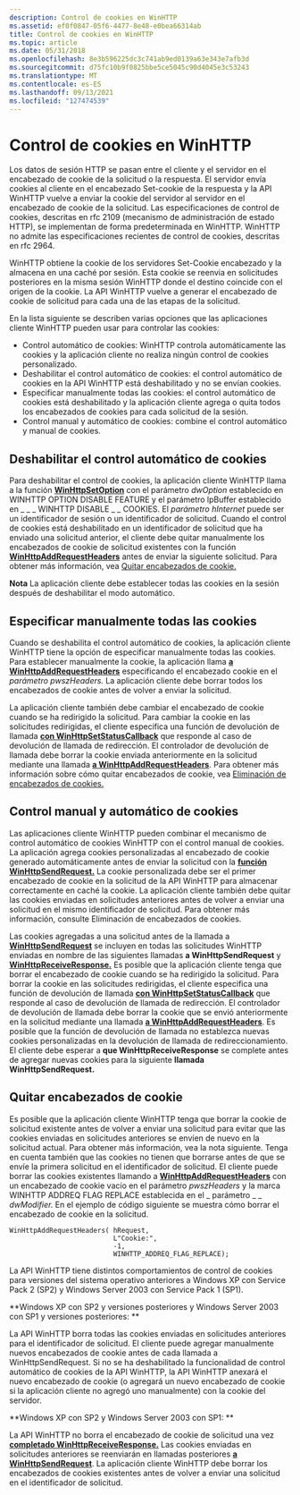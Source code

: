 ```yaml
---
description: Control de cookies en WinHTTP
ms.assetid: ef0f0847-05f6-4477-8e48-e0bea66314ab
title: Control de cookies en WinHTTP
ms.topic: article
ms.date: 05/31/2018
ms.openlocfilehash: 8e3b596225dc3c741ab9ed0139a63e343e7afb3d
ms.sourcegitcommit: d75fc10b9f0825bbe5ce5045c90d4045e3c53243
ms.translationtype: MT
ms.contentlocale: es-ES
ms.lasthandoff: 09/13/2021
ms.locfileid: "127474539"
---
```

# <a name="cookie-handling-in-winhttp"></a>Control de cookies en WinHTTP

Los datos de sesión HTTP se pasan entre el cliente y el servidor en el encabezado de cookie de la solicitud o la respuesta. El servidor envía cookies al cliente en el encabezado Set-cookie de la respuesta y la API WinHTTP vuelve a enviar la cookie del servidor al servidor en el encabezado de cookie de la solicitud. Las especificaciones de control de cookies, descritas en rfc 2109 (mecanismo de administración de estado HTTP), se implementan de forma predeterminada en WinHTTP. WinHTTP no admite las especificaciones recientes de control de cookies, descritas en rfc 2964.

WinHTTP obtiene la cookie de los servidores Set-Cookie encabezado y la almacena en una caché por sesión. Esta cookie se reenvia en solicitudes posteriores en la misma sesión WinHTTP donde el destino coincide con el origen de la cookie. La API WinHTTP vuelve a generar el encabezado de cookie de solicitud para cada una de las etapas de la solicitud.

En la lista siguiente se describen varias opciones que las aplicaciones cliente WinHTTP pueden usar para controlar las cookies:

-   Control automático de cookies: WinHTTP controla automáticamente las cookies y la aplicación cliente no realiza ningún control de cookies personalizado.
-   Deshabilitar el control automático de cookies: el control automático de cookies en la API WinHTTP está deshabilitado y no se envían cookies.
-   Especificar manualmente todas las cookies: el control automático de cookies está deshabilitado y la aplicación cliente agrega o quita todos los encabezados de cookies para cada solicitud de la sesión.
-   Control manual y automático de cookies: combine el control automático y manual de cookies.

## <a name="disabling-automatic-cookie-handling"></a>Deshabilitar el control automático de cookies

Para deshabilitar el control de cookies, la aplicación cliente WinHTTP llama a la función [**WinHttpSetOption**](/windows/desktop/api/Winhttp/nf-winhttp-winhttpsetoption) con el parámetro *dwOption* establecido en WINHTTP OPTION DISABLE FEATURE y el parámetro lpBuffer establecido en \_ \_ \_ WINHTTP DISABLE  \_ \_ COOKIES. El *parámetro hInternet* puede ser un identificador de sesión o un identificador de solicitud. Cuando el control de cookies está deshabilitado en un identificador de solicitud que ha enviado una solicitud anterior, el cliente debe quitar manualmente los encabezados de cookie de solicitud existentes con la función [**WinHttpAddRequestHeaders**](/windows/desktop/api/Winhttp/nf-winhttp-winhttpaddrequestheaders) antes de enviar la siguiente solicitud. Para obtener más información, vea [Quitar encabezados de cookie.](#removing-cookie-headers)

**Nota**  La aplicación cliente debe establecer todas las cookies en la sesión después de deshabilitar el modo automático.

## <a name="manually-specifying-all-cookies"></a>Especificar manualmente todas las cookies

Cuando se deshabilita el control automático de cookies, la aplicación cliente WinHTTP tiene la opción de especificar manualmente todas las cookies. Para establecer manualmente la cookie, la aplicación llama [**a WinHttpAddRequestHeaders**](/windows/desktop/api/Winhttp/nf-winhttp-winhttpaddrequestheaders) especificando el encabezado cookie en el *parámetro pwszHeaders.* La aplicación cliente debe borrar todos los encabezados de cookie antes de volver a enviar la solicitud.

La aplicación cliente también debe cambiar el encabezado de cookie cuando se ha redirigido la solicitud. Para cambiar la cookie en las solicitudes redirigidas, el cliente especifica una función de devolución de llamada [**con WinHttpSetStatusCallback**](/windows/desktop/api/Winhttp/nf-winhttp-winhttpsetstatuscallback) que responde al caso de devolución de llamada de redirección. El controlador de devolución de llamada debe borrar la cookie enviada anteriormente en la solicitud mediante una llamada [**a WinHttpAddRequestHeaders**](/windows/desktop/api/Winhttp/nf-winhttp-winhttpaddrequestheaders). Para obtener más información sobre cómo quitar encabezados de cookie, vea [Eliminación de encabezados de cookies.](#removing-cookie-headers)

## <a name="manual-and-automatic-cookie-handling"></a>Control manual y automático de cookies

Las aplicaciones cliente WinHTTP pueden combinar el mecanismo de control automático de cookies WinHTTP con el control manual de cookies. La aplicación agrega cookies personalizadas al encabezado de cookie generado automáticamente antes de enviar la solicitud con la [**función WinHttpSendRequest.**](/windows/desktop/api/Winhttp/nf-winhttp-winhttpsendrequest) La cookie personalizada debe ser el primer encabezado de cookie en la solicitud de la API WinHTTP para almacenar correctamente en caché la cookie. La aplicación cliente también debe quitar las cookies enviadas en solicitudes anteriores antes de volver a enviar una solicitud en el mismo identificador de solicitud. Para obtener más información, consulte Eliminación de encabezados de cookies.

Las cookies agregadas a una solicitud antes de la llamada a [**WinHttpSendRequest**](/windows/desktop/api/Winhttp/nf-winhttp-winhttpsendrequest) se incluyen en todas las solicitudes WinHTTP enviadas en nombre de las siguientes llamadas **a WinHttpSendRequest** y [**WinHttpReceiveResponse.**](/windows/desktop/api/Winhttp/nf-winhttp-winhttpreceiveresponse) Es posible que la aplicación cliente tenga que borrar el encabezado de cookie cuando se ha redirigido la solicitud. Para borrar la cookie en las solicitudes redirigidas, el cliente especifica una función de devolución de llamada [**con WinHttpSetStatusCallback**](/windows/desktop/api/Winhttp/nf-winhttp-winhttpsetstatuscallback) que responde al caso de devolución de llamada de redirección. El controlador de devolución de llamada debe borrar la cookie que se envió anteriormente en la solicitud mediante una llamada [**a WinHttpAddRequestHeaders**](/windows/desktop/api/Winhttp/nf-winhttp-winhttpaddrequestheaders). Es posible que la función de devolución de llamada no establezca nuevas cookies personalizadas en la devolución de llamada de redireccionamiento. El cliente debe esperar a **que WinHttpReceiveResponse** se complete antes de agregar nuevas cookies para la siguiente **llamada WinHttpSendRequest.**

## <a name="removing-cookie-headers"></a>Quitar encabezados de cookie

Es posible que la aplicación cliente WinHTTP tenga que borrar la cookie de solicitud existente antes de volver a enviar una solicitud para evitar que las cookies enviadas en solicitudes anteriores se envíen de nuevo en la solicitud actual. Para obtener más información, vea la nota siguiente. Tenga en cuenta también que las cookies no tienen que borrarse antes de que se envíe la primera solicitud en el identificador de solicitud. El cliente puede borrar las cookies existentes llamando a [**WinHttpAddRequestHeaders**](/windows/desktop/api/Winhttp/nf-winhttp-winhttpaddrequestheaders) con un encabezado de cookie vacío en el parámetro *pwszHeaders* y la marca WINHTTP ADDREQ FLAG REPLACE establecida en el \_ parámetro \_ \_ *dwModifier.* En el ejemplo de código siguiente se muestra cómo borrar el encabezado de cookie en la solicitud.

``` syntax
WinHttpAddRequestHeaders( hRequest, 
                          L"Cookie:", 
                          -1, 
                          WINHTTP_ADDREQ_FLAG_REPLACE);
```

La API WinHTTP tiene distintos comportamientos de control de cookies para versiones del sistema operativo anteriores a Windows XP con Service Pack 2 (SP2) y Windows Server 2003 con Service Pack 1 (SP1).

**Windows XP con SP2 y versiones posteriores y Windows Server 2003 con SP1 y versiones posteriores: **

La API WinHTTP borra todas las cookies enviadas en solicitudes anteriores para el identificador de solicitud. El cliente puede agregar manualmente nuevos encabezados de cookie antes de cada llamada a WinHttpSendRequest. Si no se ha deshabilitado la funcionalidad de control automático de cookies de la API WinHTTP, la API WinHTTP anexará el nuevo encabezado de cookie (o agregará un nuevo encabezado de cookie si la aplicación cliente no agregó uno manualmente) con la cookie del servidor.

**Windows XP con SP2 y Windows Server 2003 con SP1: **

La API WinHTTP no borra el encabezado de cookie de solicitud una vez [**completado WinHttpReceiveResponse.**](/windows/desktop/api/Winhttp/nf-winhttp-winhttpreceiveresponse) Las cookies enviadas en solicitudes anteriores se reenviarán en llamadas posteriores [**a WinHttpSendRequest**](/windows/desktop/api/Winhttp/nf-winhttp-winhttpsendrequest). La aplicación cliente WinHTTP debe borrar los encabezados de cookies existentes antes de volver a enviar una solicitud en el identificador de solicitud.

 

 



